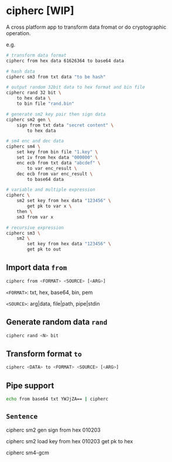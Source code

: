﻿# cipherc [WIP]

A cross platform app to transform data fromat or do cryptographic operation.

e.g.

```bash
# transform data format
cipherc from hex data 61626364 to base64 data

# hash data
cipherc sm3 from txt data "to be hash"

# output random 32bit data to hex format and bin file
cipherc rand 32 bit \
    to hex data \
    to bin file "rand.bin"

# generate sm2 key pair then sign data
cipherc sm2 gen \
    sign from txt data "secret content" \
        to hex data

# sm4 enc and dec data
cipherc sm4 \
    set key from bin file "1.key" \
    set iv from hex data "000000" \
    enc ecb from txt data "abcdef" \
        to var enc_result \
    dec ecb from var enc_result \
        to base64 data

# variable and multiple expression
cipherc \
    sm2 set key from hex data "123456" \
        get pk to var x \
    then \
    sm3 from var x

# recursive expression
cipherc sm3 \
    sm2 \
        set key from hex data "123456" \
        get pk to out
```

## Import data `from`

```bash
cipherc from <FORMAT> <SOURCE> [<ARG>]
```

`<FORMAT>`: txt, hex, base64, bin, pem

`<SOURCE>`: arg|data, file|path, pipe|stdin

## Generate random data `rand`

```bash
cipherc rand <N> bit
```

## Transform format `to`

```bash
cipherc <DATA> to <FORMAT> <SOURCE> [<ARG>]
```

## Pipe support

```bash
echo from base64 txt YWJjZA== | cipherc
```

## `Sentence`

cipherc sm2 gen sign from hex 010203

cipherc sm2 load key from hex 010203 get pk to hex

cipherc sm4-gcm 
